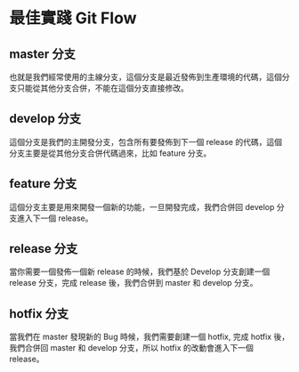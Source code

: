 # 最佳實踐 Git Flow

## **master 分支** 

也就是我們經常使用的主線分支，這個分支是最近發佈到生產環境的代碼，這個分支只能從其他分支合併，不能在這個分支直接修改。

## **develop 分支** 

這個分支是我們的主開發分支，包含所有要發佈到下一個 release 的代碼，這個分支主要是從其他分支合併代碼過來，比如 feature 分支。

## **feature 分支** 

這個分支主要是用來開發一個新的功能，一旦開發完成，我們合併回 develop 分支進入下一個 release。

## **release 分支** 

當你需要一個發佈一個新 release 的時候，我們基於 Develop 分支創建一個 release 分支，完成 release 後，我們合併到 master 和 develop 分支。

## **hotfix 分支** 

當我們在 master 發現新的 Bug 時候，我們需要創建一個 hotfix, 完成 hotfix 後，我們合併回 master 和 develop 分支，所以 hotfix 的改動會進入下一個 release。